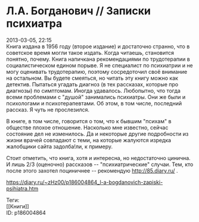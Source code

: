 Л.А. Богданович // Записки психиатра
=====================================

   
 2013-03-05, 22:15   
  Книга издана в 1956 году (второе издание) и достаточно странно, что в советское время могли такое издать. Когда читаешь, становится понятно, почему. Книга напичкана рекомендациями по трудотерапии в социалистическом едином порыве. Я не специалист по психиатрии и не могу оценивать трудотерапию, поэтому сосредоточил своё внимание на остальном. Вы будете смеяться, но читать эту книгу можно как детектив. Пытаться угадать диагноз (в тех рассказах, которые про диагнозы) по симптомам. Иногда удавалось. Любопытно, что тогда всеми проблемами с "душой" занимались психиатры. Они же были и психологами и психотерапевтами. Об этом, в том числе, последний рассказ. Я чуть не прослезился.   
   
 В книге, в том числе, говорится о том, что к бывшим "психам" в обществе плохое отношение. Насколько мне известно, сейчас состояние дел не изменилось. Да и некоторые другие подробности из жизни врачей совпадают с теми, на которые жалуются изредка жалобщики сайта задолба!ли, к примеру.   
   
 Стоит отметить, что книга, хотя и интересна, но недостаточно цинична. И лишь 2/3 (оценочно) рассказов -- "психиатрические" случаи. Тем, кто после этого захотел поциничнее -- рекомендую <http://85.diary.ru/> .   
    
 <https://diary.ru/~zHz00/p186004864_l-a-bogdanovich-zapiski-psihiatra.htm>   
   
 Теги:   
 [[Книги]]   
 ID: p186004864